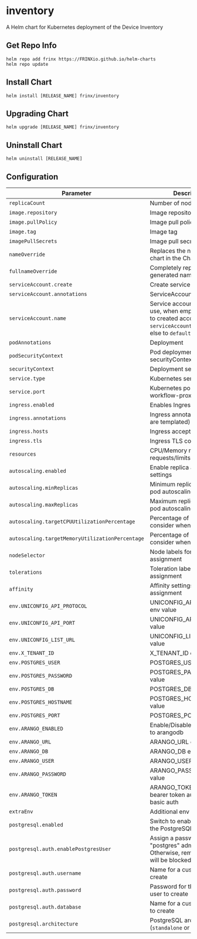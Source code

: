 # inventory

A Helm chart for Kubernetes deployment of the Device Inventory

## Get Repo Info

```console
helm repo add frinx https://FRINXio.github.io/helm-charts
helm repo update
```

## Install Chart

```console
helm install [RELEASE_NAME] frinx/inventory
```

## Upgrading Chart

```console
helm upgrade [RELEASE_NAME] frinx/inventory
```

## Uninstall Chart

```console
helm uninstall [RELEASE_NAME]
```

## Configuration

| Parameter | Description | Default |
|-----------|-------------|---------|
| `replicaCount` | Number of nodes | `1` |
| `image.repository` | Image repository | `frinx/frinx-inventory-server` |
| `image.pullPolicy` | Image pull policy | `IfNotPresent` |
| `image.tag` | Image tag | `""` |
| `imagePullSecrets` | Image pull secrets | `[]` |
| `nameOverride` | Replaces the name of the chart in the Chart.yaml file | `""` |
| `fullnameOverride` |  Completely replaces the generated name | `""` |
| `serviceAccount.create` | Create service account | `true` |
| `serviceAccount.annotations` | ServiceAccount annotations | `{}` |
| `serviceAccount.name` | Service account name to use, when empty will be set to created account if `serviceAccount.create` is set else to `default` | `""` |
| `podAnnotations` | Deployment | `{}` |
| `podSecurityContext` | Pod deployment securityContext | `{}` |
| `securityContext` | Deployment securityContext | See [values.yaml](https://github.com/FRINXio/helm-charts/blob/main/charts/inventory/values.yaml) |
| `service.type` | Kubernetes service type | `ClusterIP` |
| `service.port` | Kubernetes port where workflow-proxy is exposed | `8000` |
| `ingress.enabled` | Enables Ingress | `false` |
| `ingress.annotations` | Ingress annotations (values are templated) | `{}` |
| `ingress.hosts` | Ingress accepted hostnames  | `[]` |
| `ingress.tls` | Ingress TLS configuration | `[]` |
| `resources` | CPU/Memory resource requests/limits | `{}` |
| `autoscaling.enabled` | Enable replica autoscaling settings | `false` |
| `autoscaling.minReplicas` | Minimum replicas for the pod autoscaling | `1` |
| `autoscaling.maxReplicas` | Maximum replicas for the pod autoscaling | `100` |
| `autoscaling.targetCPUUtilizationPercentage` | Percentage of CPU to consider when autoscaling | `80` |
| `autoscaling.targetMemoryUtilizationPercentage` | Percentage of Memory to consider when autoscaling | |
| `nodeSelector` | Node labels for pod assignment | `{}` |
| `tolerations` | Toleration labels for pod assignment | `[]` |
| `affinity` | Affinity settings for pod assignment | `{}` |
| `env.UNICONFIG_API_PROTOCOL` | UNICONFIG_API_PROTOCOL env value | `http` |
| `env.UNICONFIG_API_PORT` | UNICONFIG_API_PORT env value | `8181` |
| `env.UNICONFIG_LIST_URL` | UNICONFIG_LIST_URL env value | `http://krakend:8080/static/list/uniconfig` |
| `env.X_TENANT_ID` | X_TENANT_ID env value | `frinx` |
| `env.POSTGRES_USER` | POSTGRES_USER env value | `postgresU` |
| `env.POSTGRES_PASSWORD` | POSTGRES_PASSWORD env value | `postgresP` |
| `env.POSTGRES_DB` | POSTGRES_DB env value | `inventory` |
| `env.POSTGRES_HOSTNAME` | POSTGRES_HOSTNAME env value | |
| `env.POSTGRES_PORT` | POSTGRES_PORT env value | `5432` |
| `env.ARANGO_ENABLED` | Enable/Disable connection to arangodb | `true` |
| `env.ARANGO_URL` | ARANGO_URL env value | `http://arangodb:8529` |
| `env.ARANGO_DB` | ARANGO_DB env value | `lldp` |
| `env.ARANGO_USER` | ARANGO_USER env value | `root` |
| `env.ARANGO_PASSWORD` | ARANGO_PASSWORD env value | `" "` |
| `env.ARANGO_TOKEN` | ARANGO_TOKEN env use bearer token auth instead of basic auth | `""` |
| `extraEnv` | Additional env variables |  |
| `postgresql.enabled` | Switch to enable or disable the PostgreSQL helm chart | `true` |
| `postgresql.auth.enablePostgresUser` | Assign a password to the "postgres" admin user. Otherwise, remote access will be blocked for this user | `true` |
| `postgresql.auth.username` | Name for a custom user to create | `postgresU` |
| `postgresql.auth.password` | Password for the custom user to create | `postgresP` |
| `postgresql.auth.database` | Name for a custom database to create | `conductor` |
| `postgresql.architecture` | PostgreSQL architecture (`standalone` or `replication`) | `standalone` |
